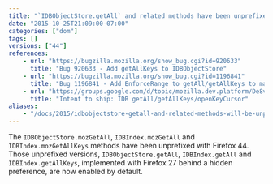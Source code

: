 ```yaml
---
title: "`IDBObjectStore.getAll` and related methods have been unprefixed"
date: "2015-10-25T21:09:00-07:00"
categories: ["dom"]
tags: []
versions: ["44"]
references:
    - url: "https://bugzilla.mozilla.org/show_bug.cgi?id=920633"
      title: "Bug 920633 - Add getAllKeys to IDBObjectStore"
    - url: "https://bugzilla.mozilla.org/show_bug.cgi?id=1196841"
      title: "Bug 1196841 - Add EnforceRange to getAll/getAllKeys to match the spec, and expose them unconditionally"
    - url: "https://groups.google.com/d/topic/mozilla.dev.platform/De8vLz23Yao/discussion"
      title: "Intent to ship: IDB getAll/getAllKeys/openKeyCursor"
aliases:
    - "/docs/2015/idbobjectstore-getall-and-related-methods-will-be-unprefixed/"
---
```

The `IDBObjectStore.mozGetAll`, `IDBIndex.mozGetAll` and `IDBIndex.mozGetAllKeys` methods have been unprefixed with Firefox 44. Those unprefixed versions, `IDBObjectStore.getAll`, `IDBIndex.getAll` and `IDBIndex.getAllKeys`, implemented with Firefox 27 behind a hidden preference, are now enabled by default.
